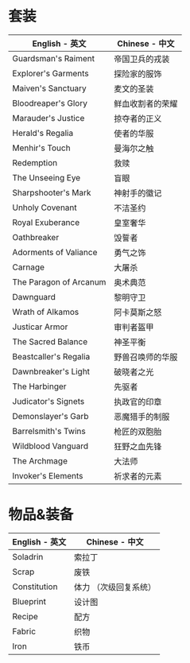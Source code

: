 # 套装
English - 英文                  | Chinese - 中文
------------------------------- | -------------------------
Guardsman's Raiment             | 帝国卫兵的戎装
Explorer's Garments             | 探险家的服饰
Maiven's Sanctuary              | 麦文的圣装
Bloodreaper's Glory             | 鲜血收割者的荣耀
Marauder's Justice              | 掠夺者的正义
Herald's Regalia                | 使者的华服
Menhir's Touch                  | 曼海尔之触
Redemption                      | 救赎
The Unseeing Eye                | 盲眼
Sharpshooter's Mark             | 神射手的徽记
Unholy Covenant                 | 不洁圣约
Royal Exuberance                | 皇室奢华
Oathbreaker                     | 毁誓者
Adorments of Valiance           | 勇气之饰
Carnage                         | 大屠杀
The Paragon of Arcanum          | 奥术典范
Dawnguard                       | 黎明守卫
Wrath of Alkamos                | 阿卡莫斯之怒
Justicar Armor                  | 审判者盔甲
The Sacred Balance              | 神圣平衡
Beastcaller's Regalia           | 野兽召唤师的华服
Dawnbreaker's Light             | 破晓者之光
The Harbinger                   | 先驱者
Judicator's Signets             | 执政官的印章
Demonslayer's Garb              | 恶魔猎手的制服
Barrelsmith's Twins             | 枪匠的双胞胎
Wildblood Vanguard              | 狂野之血先锋
The Archmage                    | 大法师
Invoker's Elements              | 祈求者的元素

# 物品&装备
English - 英文                  | Chinese - 中文
------------------------------- | -------------------------
Soladrin                        | 索拉丁
Scrap                           | 废铁
Constitution                    | 体力 （次级回复系统）
Blueprint                       | 设计图
Recipe                          | 配方
Fabric                          | 织物
Iron                            | 铁币